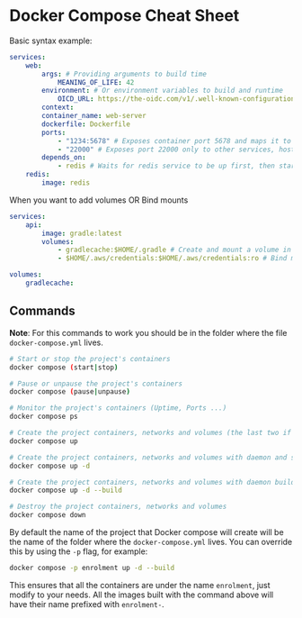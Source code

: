 # Docker Compose Cheat Sheet

Basic syntax example:

````yaml
services:
    web:
        args: # Providing arguments to build time
            MEANING_OF_LIFE: 42
        environment: # Or environment variables to build and runtime
            OICD_URL: https://the-oidc.com/v1/.well-known-configuration 
        context:
        container_name: web-server
        dockerfile: Dockerfile
        ports:
            - "1234:5678" # Exposes container port 5678 and maps it to port 1234 on the host
            - "22000" # Exposes port 22000 only to other services, host cannot access
        depends_on:
            - redis # Waits for redis service to be up first, then starts this service. Useful for dependencies
    redis:
        image: redis
````

When you want to add volumes OR Bind mounts

````yaml
services:
    api:
        image: gradle:latest
        volumes:
            - gradlecache:$HOME/.gradle # Create and mount a volume in the container at $HOME/.gradle
            - $HOME/.aws/credentials:$HOME/.aws/credentials:ro # Bind mount your AWS credentials folder with the container

volumes:
    gradlecache:
````

## Commands

**Note**: For this commands to work you should be in the folder where the file `docker-compose.yml` lives.

````bash
# Start or stop the project's containers
docker compose (start|stop)

# Pause or unpause the project's containers
docker compose (pause|unpause)

# Monitor the project's containers (Uptime, Ports ...)
docker compose ps

# Create the project containers, networks and volumes (the last two if mentioned by the docker-compose.yml) and start them
docker compose up

# Create the project containers, networks and volumes with daemon and start them
docker compose up -d

# Create the project containers, networks and volumes with daemon building/rebuilding first before starting them
docker compose up -d --build

# Destroy the project containers, networks and volumes
docker compose down
````

By default the name of the project that Docker compose will create will be the name of the folder where the `docker-compose.yml` lives. You can override this by using the `-p` flag, for example:

````bash
docker compose -p enrolment up -d --build
````

This ensures that all the containers are under the name `enrolment`, just modify to your needs. All the images built with the command above will have their name prefixed with `enrolment-`.
